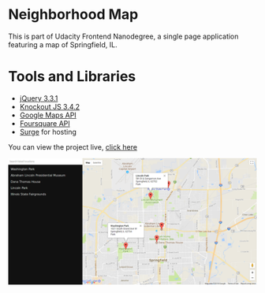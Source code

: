 Neighborhood Map
====
This is part of Udacity Frontend Nanodegree, a single page application featuring a map of Springfield, IL.

Tools and Libraries
===
- [jQuery 3.3.1](https://jquery.com/)
- [Knockout JS 3.4.2](http://knockoutjs.com/index.html)
- [Google Maps API](https://developers.google.com/maps/documentation/javascript/)
- [Foursquare API](https://developer.foursquare.com/)
- [Surge](https://surge.sh/) for hosting

You can view the project live, [click here](cooperative-marble.surge.sh)

![Neighborhood Map Screenshot](Screenshot.png)
